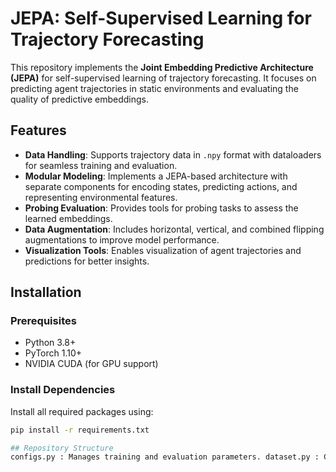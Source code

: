 # JEPA: Self-Supervised Learning for Trajectory Forecasting

This repository implements the **Joint Embedding Predictive Architecture (JEPA)** for self-supervised learning of trajectory forecasting. It focuses on predicting agent trajectories in static environments and evaluating the quality of predictive embeddings.

## Features

- **Data Handling**: Supports trajectory data in `.npy` format with dataloaders for seamless training and evaluation.
- **Modular Modeling**: Implements a JEPA-based architecture with separate components for encoding states, predicting actions, and representing environmental features.
- **Probing Evaluation**: Provides tools for probing tasks to assess the learned embeddings.
- **Data Augmentation**: Includes horizontal, vertical, and combined flipping augmentations to improve model performance.
- **Visualization Tools**: Enables visualization of agent trajectories and predictions for better insights.

## Installation

### Prerequisites

- Python 3.8+
- PyTorch 1.10+
- NVIDIA CUDA (for GPU support)

### Install Dependencies

Install all required packages using:

```bash
pip install -r requirements.txt

## Repository Structure
configs.py : Manages training and evaluation parameters. dataset.py : Contains the WallDataset class and data loaders. evaluator.py : Handles probing evaluation and metric calculations. main.py : The main script for orchestrating training and evaluation workflows. models.py : Defines JEPA model components like encoders, predictors, and probers. normalizer.py : Provides data normalization utilities. output.py : Tools for result visualization and trajectory plotting. run.py : Command-line interface for training, evaluation, and augmentation. schedulers.py : Implements learning rate scheduling strategies. train.py : Contains the main training loop for JEPA models.
